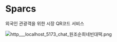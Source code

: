 # Sparcs
외국인 관광객을 위한 시장 QR코드 서비스

![http___localhost_5173_chat_원조순희네빈대떡.png](https://prod-files-secure.s3.us-west-2.amazonaws.com/e9a4a157-5664-48a6-9192-2f28335ee7b8/25c4ed47-4775-4c14-88a9-4695cd98766d/http___localhost_5173_chat_%E1%84%8B%E1%85%AF%E1%86%AB%E1%84%8C%E1%85%A9%E1%84%89%E1%85%AE%E1%86%AB%E1%84%92%E1%85%B4%E1%84%82%E1%85%A6%E1%84%87%E1%85%B5%E1%86%AB%E1%84%83%E1%85%A2%E1%84%84%E1%85%A5%E1%86%A8.png)

